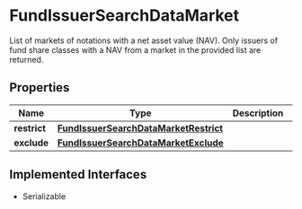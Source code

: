 

# FundIssuerSearchDataMarket

List of markets of notations with a net asset value (NAV). Only issuers of fund share classes with a NAV from a market in the provided list are returned.

## Properties

Name | Type | Description | Notes
------------ | ------------- | ------------- | -------------
**restrict** | [**FundIssuerSearchDataMarketRestrict**](FundIssuerSearchDataMarketRestrict.md) |  |  [optional]
**exclude** | [**FundIssuerSearchDataMarketExclude**](FundIssuerSearchDataMarketExclude.md) |  |  [optional]


## Implemented Interfaces

* Serializable



